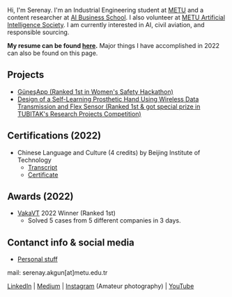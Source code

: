 Hi, I'm Serenay. I'm an Industrial Engineering student at [METU](https://www.metu.edu.tr/) and a content researcher at [AI Business School](https://aibusinessschool.com/). I also volunteer at [METU Artificial Intelligence Society](https://odtuyzt.github.io/#). I am currently interested in AI, civil aviation, and responsible sourcing.

**My resume can be found [here](SerenayAkgun.pdf).** Major things I have accomplished in 2022 can also be found on this page.

## Projects
- [GüneşApp (Ranked 1st in Women's Safety Hackathon)](projects/gunesapp.md)
- [Design of a Self-Learning Prosthetic Hand Using Wireless Data Transmission and Flex Sensor (Ranked 1st & got special prize in TUBITAK's Research Projects Competition)](projects/prosthetichand.md)

## Certifications (2022)
- Chinese Language and Culture (4 credits) by Beijing Institute of Technology
  - [Transcript](BIT_Transcript.pdf)
  - [Certificate](BIT_Certificate.pdf)

## Awards (2022)
- [VakaVT](https://odtuvt.org.tr/vaka-vt/) 2022 Winner (Ranked 1st)
  - Solved 5 cases from 5 different companies in 3 days.
 
## Contanct info & social media
- [Personal stuff](personal/stuff.md)

mail: serenay.akgun[at]metu.edu.tr

[LinkedIn](https://www.linkedin.com/in/serenayakgun01/) | [Medium](https://medium.com/@serenaytalks) | [Instagram](https://www.instagram.com/serenaytakesphotos/) (Amateur photography) | [YouTube](https://www.youtube.com/c/SerenayAkg%C3%BCn/featured)

